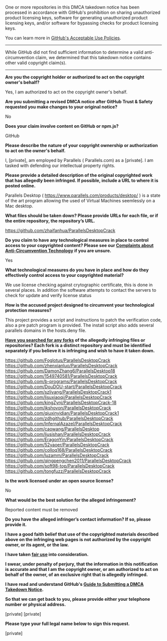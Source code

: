 One or more repositories in this DMCA takedown notice has been processed in accordance with GitHub's prohibition on sharing unauthorized product licensing keys, software for generating unauthorized product licensing keys, and/or software for bypassing checks for product licensing keys.

You can learn more in [GitHub's Acceptable Use Policies](https://docs.github.com/en/github/site-policy/github-acceptable-use-policies).

---

While GitHub did not find sufficient information to determine a valid anti-circumvention claim, we determined that this takedown notice contains other valid copyright claim(s).

---

**Are you the copyright holder or authorized to act on the copyright owner's behalf?**  
  
Yes, I am authorized to act on the copyright owner's behalf.  
  
**Are you submitting a revised DMCA notice after GitHub Trust & Safety requested you make changes to your original notice?**  
  
No  
  
**Does your claim involve content on GitHub or npm.js?**  
  
GitHub  
  
**Please describe the nature of your copyright ownership or authorization to act on the owner's behalf.**  
  
I, [private], am employed by Parallels ( Parallels.com) as a [private]. I am tasked with defending our intellectual property rights.  
  
**Please provide a detailed description of the original copyrighted work that has allegedly been infringed. If possible, include a URL to where it is posted online.**  
  
Parallels Desktop ( https://www.parallels.com/products/desktop/ ) is a state of the art program allowing the used of Virtual Machines seemlessly on a Mac desktop. 
  
**What files should be taken down? Please provide URLs for each file, or if the entire repository, the repository’s URL.**  
  
https://github.com/zhaifanhua/ParallelsDesktopCrack  
  
**Do you claim to have any technological measures in place to control access to your copyrighted content? Please see our <a href="https://docs.github.com/articles/guide-to-submitting-a-dmca-takedown-notice#complaints-about-anti-circumvention-technology">Complaints about Anti-Circumvention Technology</a> if you are unsure.**  
  
Yes  
  
**What technological measures do you have in place and how do they effectively control access to your copyrighted material?**  
  
We use license checking against crytographic certificate, this is done in several places. In addition the software attempts to contact the servers to check for update and verify license status  
  
**How is the accused project designed to circumvent your technological protection measures?**  
  
This project provides a script and instructions to patch the verification code, also a pre patch program is provided. The install script also adds several parallels domains in the hosts.deny file.  
  
**<a href="https://docs.github.com/articles/dmca-takedown-policy#b-what-about-forks-or-whats-a-fork">Have you searched for any forks</a> of the allegedly infringing files or repositories? Each fork is a distinct repository and must be identified separately if you believe it is infringing and wish to have it taken down.**  
  
https://github.com/Foglotus/ParallelsDesktopCrack  
https://github.com/zhenxianluo/ParallelsDesktopCrack  
https://github.com/DamonZhang6/ParallelsDesktop18  
https://github.com/1549740581/ParallelsDesktopCrack  
https://github.com/b-programs/ParallelsDesktopCrack  
https://github.com/DouDOU-start/ParallelsDesktopCrack  
https://github.com/szliyang/ParallelsDesktopCrack1  
https://github.com/lisuxiaoqi/ParallelsDesktopCrack  
https://github.com/kingZynj/ParallelsDesktopCrack-18  
https://github.com/ikshovon/ParallelsDesktopCrack  
https://github.com/qiuxinyidian/ParallelsDesktopCrack1  
https://github.com/zdhgithub/ParallelsDesktopCrack  
https://github.com/InfernalAzazel/ParallelsDesktopCrack  
https://github.com/caowang/ParallelsDesktop  
https://github.com/liusishan/ParallelsDesktopCrack  
https://github.com/EragonYin/ParallelsDesktopCrack  
https://github.com/52yaoer/ParallelsDesktopCrack  
https://github.com/colloq168/ParallelsDesktopCrack  
https://github.com/luzamm/ParallelsDesktopCrack  
https://github.com/qingpengchen2011/ParallelsDesktopCrack  
https://github.com/soft98-top/ParallelsDesktopCrack  
https://github.com/tongfuzz/ParallelsDesktopCrack  
  
**Is the work licensed under an open source license?**  
  
No  
  
**What would be the best solution for the alleged infringement?**  
  
Reported content must be removed  
  
**Do you have the alleged infringer’s contact information? If so, please provide it.**  
  
**I have a good faith belief that use of the copyrighted materials described above on the infringing web pages is not authorized by the copyright owner, or its agent, or the law.**  
  
**I have taken <a href="https://www.lumendatabase.org/topics/22">fair use</a> into consideration.**  
  
**I swear, under penalty of perjury, that the information in this notification is accurate and that I am the copyright owner, or am authorized to act on behalf of the owner, of an exclusive right that is allegedly infringed.**  
  
**I have read and understand GitHub's <a href="https://docs.github.com/articles/guide-to-submitting-a-dmca-takedown-notice/">Guide to Submitting a DMCA Takedown Notice</a>.**  
  
**So that we can get back to you, please provide either your telephone number or physical address.**  
  
[private] [private]
  
**Please type your full legal name below to sign this request.**  
  
[private]
